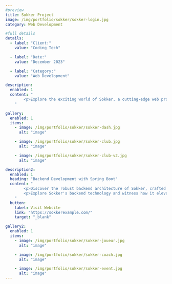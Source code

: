 ```yaml
---
#preview
title: Sokker Project
image: /img/portfolio/sokker/sokker-login.jpg
category: Web Development

#full details
details:
  - label: "Client:"
    value: "Coding Tech"

  - label: "Date:"
    value: "December 2023"

  - label: "Category:"
    value: "Web Development"

description:
  enabled: 1
  content: "
        <p>Explore the exciting world of Sokker, a cutting-edge web project powered by Spring Boot. Dive into the innovative features and functionalities that make Sokker a game-changer in the realm of sports applications.</p>
    "

gallery:
  enabled: 1
  items:
    - image: /img/portfolio/sokker/sokker-dash.jpg
      alt: "image"

    - image: /img/portfolio/sokker/sokker-club.jpg
      alt: "image"

    - image: /img/portfolio/sokker/sokker-club-v2.jpg
      alt: "image"

description2:
  enabled: 1
  heading: "Backend Development with Spring Boot"
  content: "
        <p>Discover the robust backend architecture of Sokker, crafted with the power of Spring Boot. Our innovative solutions ensure seamless performance and reliability, providing users with a top-notch experience.</p>
        <p>Explore Sokker's backend technology and witness how it elevates the overall user experience, setting new standards in web development.</p>
    "
  button:
    label: Visit Website
    link: "https://sokkerexample.com/"
    target: "_blank"

gallery2:
  enabled: 1
  items:
    - image: /img/portfolio/sokker/sokker-joueur.jpg
      alt: "image"

    - image: /img/portfolio/sokker/sokker-coach.jpg
      alt: "image"

    - image: /img/portfolio/sokker/sokker-event.jpg
      alt: "image"
---
```

